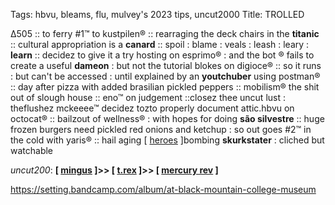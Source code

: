 Tags: hbvu, bleams, flu, mulvey's 2023 tips, uncut2000
Title: TROLLED
  
Δ505 :: to ferry #1™ to kustpilen® :: rearraging the deck chairs in the **titanic** :: cultural appropriation is a **canard** :: spoil : blame : veals : leash : leary : **learn** :: decidez to give it a try hosting on esprimo® : and the bot ® fails to create a useful **dameon** : but not the tutorial blokes on digioce® :: so it runs : but can't be accessed : until explained by an **youtchuber** using postman® :: day after pizza with added brasilian pickled peppers :: mobilism® the shit out of slough house :: eno™ on judgement ::closez thee uncut lust : theflushez mckeeee™ decidez tozto properly document attic.hbvu on octocat® :: bailzout of wellness® : with hopes for doing **são silvestre** :: huge frozen burgers need pickled red onions and ketchup : so out goes #2™ in the cold with yaris® :: hail aging [ [heroes](https://www.imdb.com/title/tt1745960/) ]bombing **skurkstater** : cliched but watchable

_uncut200_: **[ [mingus](https://www.allmusic.com/album/the-black-saint-and-the-sinner-lady-mw0000192238) ]>> [ [t.rex](https://www.allmusic.com/album/the-slider-mw0000189278) ]>> [ [mercury rev](https://www.allmusic.com/album/the-slider-mw0000189278) ]** 

<https://setting.bandcamp.com/album/at-black-mountain-college-museum>  

